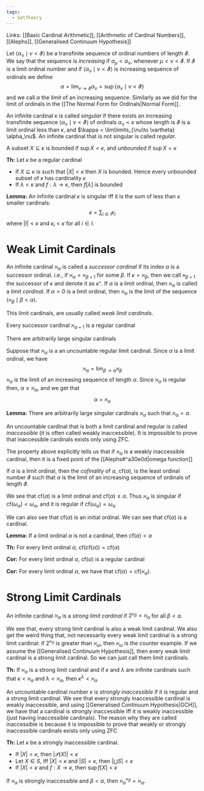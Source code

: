 ```yaml
---
tags:
  - SetTheory
---
```

Links: [[Basic Cardinal Arithmetic]], [[Arithmetic of Cardinal Numbers]], [[Alephs]], [[Generalised Continuum Hypothesis]]

Let $\langle \alpha_\nu \mid \nu < \vartheta\rangle$ be a transfinite sequence of ordinal numbers of length $\vartheta$. We say that the sequence is *increasing* if $\alpha_\mu < \alpha_\nu$, whenever $\mu < \nu < \vartheta$. If $\vartheta$ is a limit ordinal number and if $\langle \alpha_\nu \mid \nu < \vartheta\rangle$ is increasing sequence of ordinals we define
$$
\alpha = \lim_{\nu \to \vartheta} \alpha_\nu = \sup\{\alpha_\nu\mid \nu < \vartheta\} 
$$
and we call $\alpha$ the *limit* of an increasing sequence. Similarly as we did for the limit of ordinals in the [[The Normal Form for Ordinals|Normal Form]]. 

An infinite cardinal $\kappa$ is called *singular* if there exists an increasing transfinite sequence $\langle \alpha_\nu \mid \nu < \vartheta\rangle$ of ordinals $\alpha_\nu < \kappa$ whose length is $\vartheta$ is a limit ordinal less than $\kappa$, and $\kappa = \lim\limits_{\nu\to \vartheta} \alpha_\nu$. An infinite cardinal that is not singular is called *regular*.

A subset $X \subseteq \kappa$ is bounded if $\sup X < \kappa$, and *unbounded* if $\sup X = \kappa$

**Th:** Let $\kappa$ be a regular cardinal 
- If $X\subseteq \kappa$ is such that $|X| < \kappa$ then $X$ is bounded. Hence every unbounded subset of $\kappa$ has cardinality $\kappa$
- If $\lambda < \kappa$ and $f:\lambda \to \kappa$, then $f[\lambda]$ is bounded

**Lemma:** An infinite cardinal $\kappa$ is singular iff it is the sum of less than $\kappa$ smaller cardinals: $$ \kappa = \sum_{i \in I}\kappa_i$$ where $|I| <\kappa$ and $\kappa_i <\kappa$ for all $i \in I$. 

# Weak Limit Cardinals

An infinite cardinal $\aleph_\alpha$ is called a *successor cardinal*  if its index $\alpha$ is a successor ordinal. i.e., if $\aleph_\alpha = \aleph_{\beta +1}$ for some $\beta$. If $\kappa = \aleph_\beta$, then we call $\aleph_{\beta+1}$ the successor of $\kappa$ and denote it as $\kappa⁺$. If $\alpha$ is a limit ordinal, then $\aleph_\alpha$ is called a *limit cardinal*. If $\alpha >0$ is a limit ordinal, then $\aleph_\alpha$ is the limit of the sequence $\langle \aleph_\beta \mid \beta < \alpha\rangle$.

This limit cardinals, are usually called *weak limit cardinals*. 

Every successor cardinal $\aleph_{\alpha +1}$ is a regular cardinal

There are arbitrarily large singular cardinals

Suppose that $\aleph_\alpha$ is a an uncountable regular limit cardinal. Since $\alpha$ is a limit ordinal, we have $$\aleph_\alpha = \lim_{\beta \to \alpha}\aleph_\beta$$
$\aleph_\alpha$ is the limit of an increasing sequence of length $\alpha$. Since $\aleph_\alpha$ is regular then, $\alpha \ge \aleph_\alpha$, and we get that
$$ \alpha = \aleph_\alpha$$

**Lemma:** There are arbitrarily large singular cardinals $\aleph_\alpha$ such that $\aleph_\alpha = \alpha$. 

An uncountable cardinal that is both a limit cardinal and regular is called *inaccessible* (it is often called weakly inaccessible). It is impossible to prove that inaccessible cardinals exists only using ZFC. 

The property above explicitly tells us that if $\aleph_\alpha$ is a weakly inaccessible cardinal, then it is a fixed point of the [[Alephs#^a30e0d|omega function]] 

If $\alpha$ is a limit ordinal, then the *cofinality* of $\alpha$, $\text{cf}(\alpha)$, is the least ordinal number $\vartheta$ such that $\alpha$ is the limit of an increasing sequence of ordinals of length $\vartheta$. 

We see that $\text{cf}(\alpha)$ is a limit ordinal and $\text{cf}(\alpha)\le \alpha$. Thus $\aleph_\alpha$ is singular if $\text{cf}(\omega_\alpha) < \omega_\alpha$, and it is regular if $\text{cf}(\omega_\alpha) = \omega_\alpha$

We can also see that $\text{cf}(\alpha)$ is an initial ordinal. We can see that $\text{cf}(\alpha)$ is a cardinal.

**Lemma:** If a limit ordinal $\alpha$ is not a cardinal, then $\text{cf}(\alpha) < \alpha$

**Th:** For every limit ordinal $\alpha$, $\text{cf}(\text{cf}(\alpha)) = \text{cf}(\alpha)$

**Cor:** For every limit ordinal $\alpha$, $\text{cf}(\alpha)$ is a regular cardinal

**Cor:** For every limit ordinal $\alpha$, we have that $\text{cf}(\alpha) = \text{cf}(\aleph_\alpha)$. 

# Strong Limit Cardinals

An infinite cardinal $\aleph_\alpha$ is a *strong limit cardinal* if $2^{\aleph_\beta} < \aleph_\alpha$ for all $\beta < \alpha$. 

We see that, every strong limit cardinal is also a weak limit cardinal. We also get the weird thing that, not necessarily every weak limit cardinal is a strong limit cardinal: if $2^{\aleph_0}$ is greater than $\aleph_\omega$, then $\aleph_\omega$ is the counter example. If we assume the [[Generalised Continuum Hypothesis]], then every weak limit cardinal is a strong limit cardinal. So we can just call them limit cardinals.

**Th:** If $\aleph_\alpha$ is a strong limit cardinal and if $\kappa$ and $\lambda$ are infinite cardinals such that $\kappa < \aleph_\alpha$ and $\lambda < \aleph_\alpha$, then $\kappa^\lambda < \aleph_\alpha$

An uncountable cardinal number $\kappa$ is *strongly inaccessible* if it is regular and a strong limit cardinal. We see that every strongly inaccessible cardinal is weakly inaccessible, and using [[Generalised Continuum Hypothesis|GCH]], we have that a cardinal is strongly inaccessible iff it is weakly inaccessible (just having inaccessible cardinals). The reason why they are called inaccessible is because it is impossible to prove that weakly or strongly inaccessible cardinals exists only using ZFC

**Th:** Let $\kappa$ be a strongly inaccessible cardinal.
- If $|X| <\kappa$, then $|\mathcal P(X)| < \kappa$
- Let $X\in S$, iff $|X| <\kappa$ and $|S|< \kappa$, then $\left|\bigcup S\right| <\kappa$
- If $|X| <\kappa$ and $f:X \to \kappa$, then $\sup f[X] <\kappa$ 

If $\aleph_\alpha$ is strongly inaccessible and $\beta < \alpha$, then $\aleph_\alpha^{\aleph_\beta} = \aleph_\alpha$. 